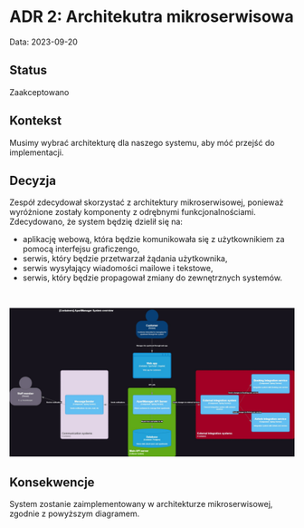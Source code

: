 # ADR 2: Architekutra mikroserwisowa

Data: 2023-09-20

## Status
Zaakceptowano

## Kontekst
Musimy wybrać architekturę dla naszego systemu, aby móć przejść do implementacji.

## Decyzja
Zespół zdecydował skorzystać z architektury mikroserwisowej, ponieważ wyróżnione zostały komponenty z odrębnymi 
funkcjonalnościami. Zdecydowano, że system będzię dzielił się na:
- aplikację webową, która będzie komunikowała się z użytkownikiem za pomocą interfejsu graficzengo,
- serwis, który będzie przetwarzał żądania użytkownika,
- serwis wysyłający wiadomości mailowe i tekstowe,
- serwis, który będzie propagował zmiany do zewnętrznych systemów.

<br>

![Diagram](../../diagrams/system_overview/ApartManager_System_overview.jpg)

## Konsekwencje
System zostanie zaimplementowany w architekturze mikroserwisowej, zgodnie z powyższym diagramem.
